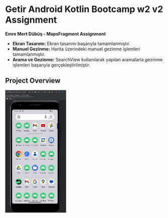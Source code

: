 # Getir Android Kotlin Bootcamp w2 v2 Assignment
**Emre Mert Dübüş - MapsFragment Assignment**

- **Ekran Tasarımı:** Ekran tasarımı başarıyla tamamlanmıştır.
- **Manuel Gezinme:** Harita üzerindeki manuel gezinme işlemleri tamamlanmıştır.
- **Arama ve Gezinme:** SearchView kullanılarak yapılan aramalarla gezinme işlemleri başarıyla gerçekleştirilmiştir.

## Project Overview

![Alt text](https://github.com/Getir-Android-Kotlin-Bootcamp/getir-android-kotlin-bootcamp-w2-v-2-assignment-EmreMertD/blob/main/map.gif)
